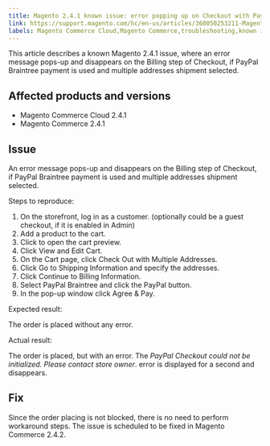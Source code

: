 ```yaml
---
title: Magento 2.4.1 known issue: error popping up on Checkout with PayPal Braintree  
link: https://support.magento.com/hc/en-us/articles/360050253211-Magento-2-4-1-known-issue-error-popping-up-on-Checkout-with-PayPal-Braintree-
labels: Magento Commerce Cloud,Magento Commerce,troubleshooting,known issues,2.4.1,PayPal Braintree
---
```


This article describes a known Magento 2.4.1 issue, where an error message pops-up and disappears on the Billing step of Checkout, if PayPal Braintree payment is used and multiple addresses shipment selected. 

## Affected products and versions

* Magento Commerce Cloud 2.4.1
* Magento Commerce 2.4.1

##  Issue

An error message pops-up and disappears on the Billing step of Checkout, if PayPal Braintree payment is used and multiple addresses shipment selected. 

Steps to reproduce:

1. On the storefront, log in as a customer. (optionally could be a guest checkout, if it is enabled in Admin)
1. Add a product to the cart. 
1. Click to open the cart preview.
1. Click View and Edit Cart.
1. On the Cart page, click Check Out with Multiple Addresses.
1. Click Go to Shipping Information and specify the addresses. 
1. Click Continue to Billing Information. 
1. Select PayPal Braintree and click the PayPal button.
1. In the pop-up window click Agree &amp; Pay.

Expected result:

The order is placed without any error. 

Actual result: 

The order is placed, but with an error. The _PayPal Checkout could not be initialized. Please contact store owner_.  error is displayed for a second and disappears. 

## Fix

Since the order placing is not blocked, there is no need to perform workaround steps. The issue is scheduled to be fixed in Magento Commerce 2.4.2.